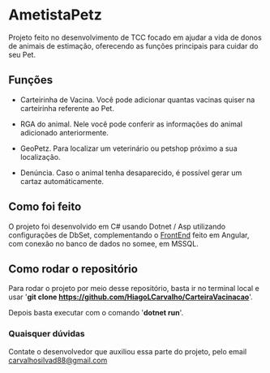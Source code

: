 # AmetistaPetz

Projeto feito no desenvolvimento de TCC focado em ajudar a vida de donos de animais de estimação, oferecendo as funções principais para cuidar do seu Pet.

## Funções

* Carteirinha de Vacina. Você pode adicionar quantas vacinas quiser na carteirinha referente ao Pet.

* RGA do animal. Nele você pode conferir as informações do animal adicionado anteriormente.

* GeoPetz. Para localizar um veterinário ou petshop próximo a sua localização.

* Denúncia. Caso o animal tenha desaparecido, é possível gerar um cartaz automáticamente.

## Como foi feito

O projeto foi desenvolvido em C# usando Dotnet / Asp utilizando configurações de DbSet, complementando o [FrontEnd](https://github.com/daneilhpp/AmetistaPetzFront-TCC) feito em Angular, com conexão no banco de dados no somee, em MSSQL.

## Como rodar o repositório

Para rodar o projeto por meio desse repositório, basta ir no terminal local e usar '**git clone https://github.com/HiagoLCarvalho/CarteiraVacinacao**'.

Depois basta executar com o comando '**dotnet run**'.

### Quaisquer dúvidas

Contate o desenvolvedor que auxiliou essa parte do projeto, pelo email carvalhosilvad88@gmail.com
